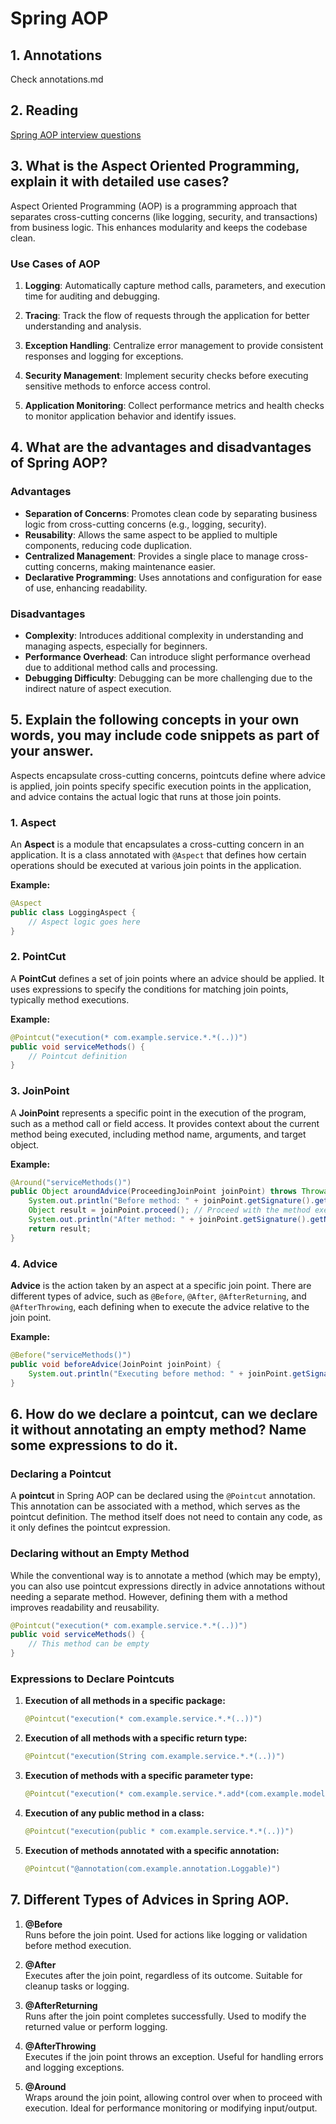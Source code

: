 # Spring AOP
## 1. Annotations
Check annotations.md

## 2. Reading
[Spring AOP interview questions](https://www.techgeeknext.com/spring-boot/spring-aop-interview-questions)

## 3. What is the Aspect Oriented Programming, explain it with detailed use cases?
Aspect Oriented Programming (AOP) is a programming approach that separates cross-cutting concerns (like logging, security, and transactions) from business logic. This enhances modularity and keeps the codebase clean.

### Use Cases of AOP
1. **Logging**: Automatically capture method calls, parameters, and execution time for auditing and debugging.

2. **Tracing**: Track the flow of requests through the application for better understanding and analysis.

3. **Exception Handling**: Centralize error management to provide consistent responses and logging for exceptions.

4. **Security Management**: Implement security checks before executing sensitive methods to enforce access control.

5. **Application Monitoring**: Collect performance metrics and health checks to monitor application behavior and identify issues.



## 4. What are the advantages and disadvantages of Spring AOP?
### Advantages
- **Separation of Concerns**: Promotes clean code by separating business logic from cross-cutting concerns (e.g., logging, security).
- **Reusability**: Allows the same aspect to be applied to multiple components, reducing code duplication.
- **Centralized Management**: Provides a single place to manage cross-cutting concerns, making maintenance easier.
- **Declarative Programming**: Uses annotations and configuration for ease of use, enhancing readability.

### Disadvantages
- **Complexity**: Introduces additional complexity in understanding and managing aspects, especially for beginners.
- **Performance Overhead**: Can introduce slight performance overhead due to additional method calls and processing.
- **Debugging Difficulty**: Debugging can be more challenging due to the indirect nature of aspect execution.


## 5. Explain the following concepts in your own words, you may include code snippets as part of your answer.
Aspects encapsulate cross-cutting concerns, pointcuts define where advice is applied, join points specify specific execution points in the application, and advice contains the actual logic that runs at those join points.
### 1. Aspect
An **Aspect** is a module that encapsulates a cross-cutting concern in an application. It is a class annotated with `@Aspect` that defines how certain operations should be executed at various join points in the application.

**Example:**
```java
@Aspect
public class LoggingAspect {
    // Aspect logic goes here
}
```

### 2. PointCut
A **PointCut** defines a set of join points where an advice should be applied. It uses expressions to specify the conditions for matching join points, typically method executions.

**Example:**
```java
@Pointcut("execution(* com.example.service.*.*(..))")
public void serviceMethods() {
    // Pointcut definition
}
```

### 3. JoinPoint
A **JoinPoint** represents a specific point in the execution of the program, such as a method call or field access. It provides context about the current method being executed, including method name, arguments, and target object.

**Example:**
```java
@Around("serviceMethods()")
public Object aroundAdvice(ProceedingJoinPoint joinPoint) throws Throwable {
    System.out.println("Before method: " + joinPoint.getSignature().getName());
    Object result = joinPoint.proceed(); // Proceed with the method execution
    System.out.println("After method: " + joinPoint.getSignature().getName());
    return result;
}
```

### 4. Advice
**Advice** is the action taken by an aspect at a specific join point. There are different types of advice, such as `@Before`, `@After`, `@AfterReturning`, and `@AfterThrowing`, each defining when to execute the advice relative to the join point.

**Example:**
```java
@Before("serviceMethods()")
public void beforeAdvice(JoinPoint joinPoint) {
    System.out.println("Executing before method: " + joinPoint.getSignature().getName());
}
``` 

## 6. How do we declare a pointcut, can we declare it without annotating an empty method? Name some expressions to do it.
### Declaring a Pointcut
A **pointcut** in Spring AOP can be declared using the `@Pointcut` annotation. This annotation can be associated with a method, which serves as the pointcut definition. The method itself does not need to contain any code, as it only defines the pointcut expression.

### Declaring without an Empty Method
While the conventional way is to annotate a method (which may be empty), you can also use pointcut expressions directly in advice annotations without needing a separate method. 
However, defining them with a method improves readability and reusability.
```java
@Pointcut("execution(* com.example.service.*.*(..))")
public void serviceMethods() {
    // This method can be empty
}
```

### Expressions to Declare Pointcuts
1. **Execution of all methods in a specific package:**
   ```java
   @Pointcut("execution(* com.example.service.*.*(..))")
   ```

2. **Execution of all methods with a specific return type:**
   ```java
   @Pointcut("execution(String com.example.service.*.*(..))")
   ```

3. **Execution of methods with a specific parameter type:**
   ```java
   @Pointcut("execution(* com.example.service.*.add*(com.example.model.*))")
   ```

4. **Execution of any public method in a class:**
   ```java
   @Pointcut("execution(public * com.example.service.*.*(..))")
   ```

5. **Execution of methods annotated with a specific annotation:**
   ```java
   @Pointcut("@annotation(com.example.annotation.Loggable)")
   ```


## 7. Different Types of Advices in Spring AOP.
1. **@Before**  
   Runs before the join point. Used for actions like logging or validation before method execution.

2. **@After**  
   Executes after the join point, regardless of its outcome. Suitable for cleanup tasks or logging.

3. **@AfterReturning**  
   Runs after the join point completes successfully. Used to modify the returned value or perform logging.

4. **@AfterThrowing**  
   Executes if the join point throws an exception. Useful for handling errors and logging exceptions.

5. **@Around**  
   Wraps around the join point, allowing control over when to proceed with execution. Ideal for performance monitoring or modifying input/output.

